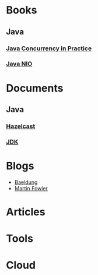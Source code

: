 # Books

## Java

### [Java Concurrency in Practice](books/java_concurrency_in_practice/jcip.md)
### [Java NIO](books/java_nio/jn.md)

# Documents

## Java
### [Hazelcast](documents/hazelcast.md)

### [JDK](docuements/jdk.md)

# Blogs
- [Baeldung](https://www.baeldung.com/)
- [Martin Fowler](https://martinfowler.com/)

# Articles

# Tools

# Cloud